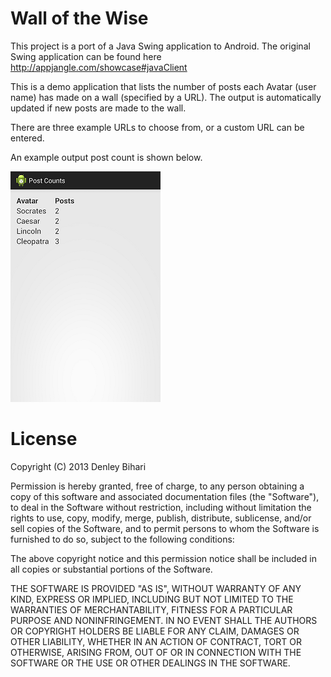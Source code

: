 Wall of the Wise
====================

This project is a port of a Java Swing application to Android. The original Swing application can be found here http://appjangle.com/showcase#javaClient

This is a demo application that lists the number of posts each Avatar (user name) has made on a wall (specified by a URL). The output is automatically updated if new posts are made to the wall.

There are three example URLs to choose from, or a custom URL can be entered.

An example output post count is shown below.

![Screenshot](/screenshot.png)



License
====================

Copyright (C) 2013 Denley Bihari

Permission is hereby granted, free of charge, to any person obtaining a copy of this software and associated documentation files (the "Software"), to deal in the Software without restriction, including without limitation the rights to use, copy, modify, merge, publish, distribute, sublicense, and/or sell copies of the Software, and to permit persons to whom the Software is furnished to do so, subject to the following conditions:

The above copyright notice and this permission notice shall be included in all copies or substantial portions of the Software.

THE SOFTWARE IS PROVIDED "AS IS", WITHOUT WARRANTY OF ANY KIND, EXPRESS OR IMPLIED, INCLUDING BUT NOT LIMITED TO THE WARRANTIES OF MERCHANTABILITY, FITNESS FOR A PARTICULAR PURPOSE AND NONINFRINGEMENT. IN NO EVENT SHALL THE AUTHORS OR COPYRIGHT HOLDERS BE LIABLE FOR ANY CLAIM, DAMAGES OR OTHER LIABILITY, WHETHER IN AN ACTION OF CONTRACT, TORT OR OTHERWISE, ARISING FROM, OUT OF OR IN CONNECTION WITH THE SOFTWARE OR THE USE OR OTHER DEALINGS IN THE SOFTWARE.
